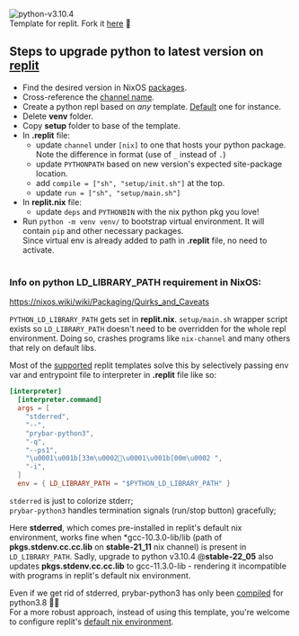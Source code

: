 
![python-v3.10.4](https://img.shields.io/badge/python-v3.10.4-D5B942?style=flat-square&logo=replit&labelColor=D5B942&logoColor=3B425A&color=6C9A8B)  
Template for replit. Fork it [here](https://replit.com/@lavneet/Repylat) 🥑 

## Steps to upgrade python to latest version on [replit](https://replit.com/)
-  Find the desired version in NixOS [packages](https://search.nixos.org).
-  Cross-reference the [channel name](https://nixos.wiki/wiki/Nix_channels).
-  Create a python repl based on *any* template. [Default](https://replit.com/@replit/Python) one for instance.
-  Delete **venv** folder.
-  Copy **setup** folder to base of the template.
-  In **.replit** file:  
   - update `channel` under `[nix]` to one that hosts your python package. Note the difference in format (use of `_` instead of `.`)  
   - update `PYTHONPATH` based on new version's expected site-package location.  
   - add `compile = ["sh", "setup/init.sh"]` at the top.  
   - update `run = ["sh", "setup/main.sh"]`
-  In **replit.nix** file:  
   - update `deps` and `PYTHONBIN` with the nix python pkg you love! 
-  Run `python -m venv venv/` to bootstrap virtual environment. It will contain `pip` and other necessary packages.  
     Since virtual env is already added to path in **.replit** file, no need to activate.

#

### Info on python LD_LIBRARY_PATH requirement in NixOS:  
https://nixos.wiki/wiki/Packaging/Quirks_and_Caveats

`PYTHON_LD_LIBRARY_PATH` gets set in **replit.nix**. `setup/main.sh` wrapper script exists so `LD_LIBRARY_PATH` doesn't need to be overridden for the whole repl environment. Doing so, crashes programs like `nix-channel` and many others that rely on default libs.

Most of the [supported](https://replit.com/@replit) replit templates solve this by selectively passing
env var and entrypoint file to interpreter in **.replit** file like so:
```toml
[interpreter]
  [interpreter.command]
  args = [
    "stderred",
    "--",
    "prybar-python3",
    "-q",
    "--ps1",
    "\u0001\u001b[33m\u0002\u0001\u001b[00m\u0002 ",
    "-i",
  ]
  env = { LD_LIBRARY_PATH = "$PYTHON_LD_LIBRARY_PATH" }
```
`stderred` is just to colorize stderr;  
`prybar-python3` handles termination signals (run/stop button) gracefully;

Here **stderred**, which comes pre-installed in replit's default nix environment, works fine when *gcc-10.3.0-lib/lib (path of **pkgs.stdenv.cc.cc.lib** on **stable-21_11** nix channel)  is present in `LD_LIBRARY_PATH`. Sadly, upgrade to python v3.10.4 @**stable-22_05** also updates **pkgs.stdenv.cc.cc.lib** to gcc-11.3.0-lib - rendering it incompatible with programs in replit's default nix environment.

Even if we get rid of stderred, prybar-python3 has only been [compiled](https://github.com/replit/prybar/blob/67f7a00851ab91cd0be5f86002204d46abaa2863/flake.nix#L46) for python3.8 💁‍♂️  
For a more robust approach, instead of using this template, you're welcome to configure replit's [default nix environment](https://docs.replit.com/programming-ide/nix-on-replit).